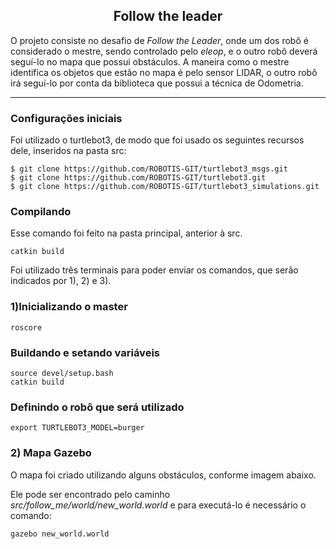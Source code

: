 <h2 align="center"> Follow the leader </h2>

O projeto consiste no desafio de <i>Follow the Leader</i>, onde um dos robô é considerado o mestre, sendo controlado pelo <i>eleop</i>, e o outro robô deverá seguí-lo 
no mapa que possui obstáculos. A maneira como o mestre identifica os objetos que estão no mapa é pelo sensor LIDAR, o outro robô irá seguí-lo por conta da biblioteca que possui a técnica de Odometria.
_________________________________________________________________________________________________________________

<h3>Configurações iniciais </h3>

Foi utilizado o turtlebot3, de modo que foi usado os seguintes recursos dele, inseridos na pasta src:
```
$ git clone https://github.com/ROBOTIS-GIT/turtlebot3_msgs.git
$ git clone https://github.com/ROBOTIS-GIT/turtlebot3.git
$ git clone https://github.com/ROBOTIS-GIT/turtlebot3_simulations.git
```

<h3>Compilando</h3>

Esse comando foi feito na pasta principal, anterior à src.
```
catkin build
```

Foi utilizado três terminais para poder enviar os comandos, que serão indicados por 1), 2) e 3).

<h3>1)Inicializando o master</h3>

```
roscore
```

<h3>Buildando e setando variáveis</h3>

```
source devel/setup.bash
catkin build
```

<h3>Definindo o robô que será utilizado</h3>

```
export TURTLEBOT3_MODEL=burger
```


<h3>2) Mapa Gazebo</h3>

O mapa foi criado utilizando alguns obstáculos, conforme imagem abaixo. 

Ele pode ser encontrado pelo caminho <i>src/follow_me/world/new_world.world</i> e para executá-lo é necessário o comando:

```
gazebo new_world.world
```
